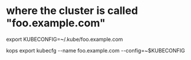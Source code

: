 # where the cluster is called "foo.example.com"
export KUBECONFIG=~/.kube/foo.example.com

kops export kubecfg --name foo.example.com --config=~$KUBECONFIG
